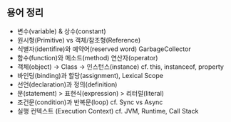 ## 용어 정리

- 변수(variable) & 상수(constant)
- 원시형(Primitive) vs 객체/참조형(Reference)
- 식별자(identifire)와 예약어(reserved word) GarbageCollector
- 함수(function)와 메소드(method) 연산자(operator)
- 객체(object) → Class → 인스턴스(instance) cf. this, instanceof, property
- 바인딩(binding)과 할당(assignment), Lexical Scope
- 선언(declaration)과 정의(definition)
- 문(statement) > 표현식(expression) > 리터럴(literal)
- 조건문(condition)과 반복문(loop) cf. Sync vs Async
- 실행 컨텍스트 (Execution Context) cf. JVM, Runtime, Call Stack
